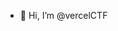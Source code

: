 - 👋 Hi, I’m @vercelCTF


<!---
vercelCTF/vercelCTF is a ✨ special ✨ repository because its `README.md` (this file) appears on your GitHub profile.
You can click the Preview link to take a look at your changes.
--->

